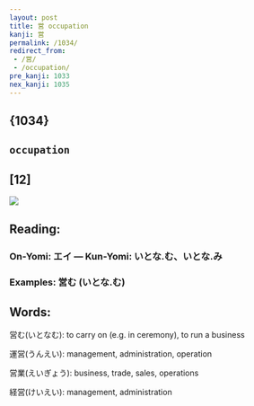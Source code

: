 ```yaml
---
layout: post
title: 営 occupation
kanji: 営
permalink: /1034/
redirect_from:
 - /営/
 - /occupation/
pre_kanji: 1033
nex_kanji: 1035
---
```


## {1034}

## `occupation`

## [12]

<div class="stroke"><img src="E596B6.png" /></div>

## Reading:

### On-Yomi: エイ &mdash; Kun-Yomi: いとな.む、いとな.み

### Examples: 営む (いとな.む)

## Words:

営む(いとなむ): to carry on (e.g. in ceremony), to run a business

運営(うんえい): management, administration, operation

営業(えいぎょう): business, trade, sales, operations

経営(けいえい): management, administration
